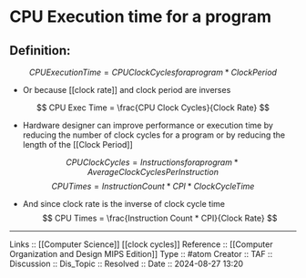 # CPU Execution time for a program

## Definition:

$$
CPU Execution Time=CPU Clock Cycles for a program * Clock Period
$$
- Or because [[clock rate]] and clock period are inverses

$$
CPU Exec Time = \frac{CPU Clock Cycles}{Clock Rate}
$$

- Hardware designer can improve performance or execution time by reducing the number of clock cycles for a program or by reducing the length of the [[Clock Period]]

$$
CPU Clock Cycles = Instructions for a program * Average Clock Cycles Per Instruction
$$
$$
CPU Times = Instruction Count * CPI * Clock Cycle Time
$$
- And since clock rate is the inverse of clock cycle time
$$
CPU Times = \frac{Instruction Count * CPI}{Clock Rate}
$$
---
Links :: [[Computer Science]] [[clock cycles]]
Reference ::  [[Computer Organization and Design MIPS Edition]]
Type :: #atom
Creator ::
TAF ::
Discussion ::
Dis_Topic :: 
Resolved ::
Date :: 2024-08-27 13:20

